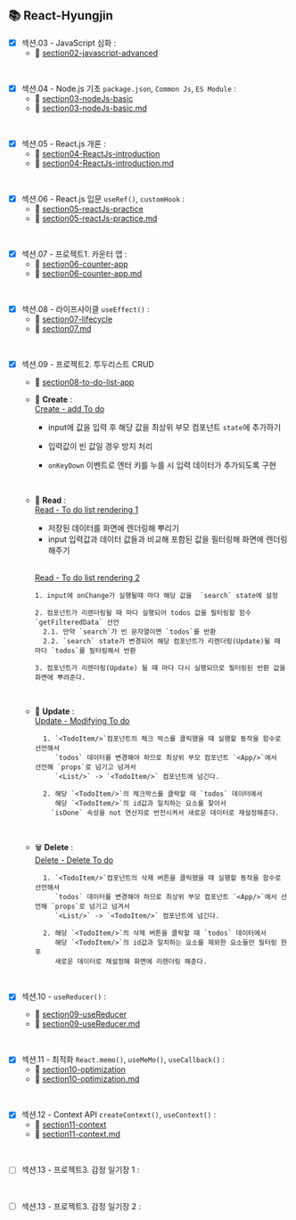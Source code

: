 ## 📚 React-Hyungjin
   
   
- [x] 섹션.03 - JavaScript 심화 :   
  - 📁 [section02-javascript-advanced](https://github.com/One-Bite-React-Study/One-Bite-React-Study/tree/hyungjin/section02-javascript-advanced/js)
  
<br>

- [x] 섹션.04 - Node.js 기초 `package.json`, `Common Js`, `ES Module` :   
  - 📁 [section03-nodeJs-basic](https://github.com/One-Bite-React-Study/One-Bite-React-Study/tree/hyungjin/section03-nodeJs-basic)   
  - 📝 [section03-nodeJs-basic.md](https://github.com/One-Bite-React-Study/One-Bite-React-Study/blob/hyungjin/section03-nodeJs-basic/section03.md)

<br>

- [x] 섹션.05 - React.js 개론 :   
  - 📁 [section04-ReactJs-introduction](https://github.com/One-Bite-React-Study/One-Bite-React-Study/tree/hyungjin/section04-ReactJs-introduction)   
  - 📝 [section04-ReactJs-introduction.md](https://github.com/One-Bite-React-Study/One-Bite-React-Study/blob/hyungjin/section04-ReactJs-introduction/section04.md)

<br>

- [x] 섹션.06 - React.js 입문 `useRef()`, `customHook` :   
  - 📁 [section05-reactJs-practice](https://github.com/One-Bite-React-Study/One-Bite-React-Study/tree/hyungjin/section05-reactJs-practice)   
  - 📝 [section05-reactJs-practice.md](https://github.com/One-Bite-React-Study/One-Bite-React-Study/blob/hyungjin/section05-reactJs-practice/section05.md)

<br>

- [x] 섹션.07 - 프로젝트1. 카운터 앱 :   
  - 📁 [section06-counter-app](https://github.com/One-Bite-React-Study/One-Bite-React-Study/tree/hyungjin/section06-counter-app)   
  - 📝 [section06-counter-app.md](https://github.com/One-Bite-React-Study/One-Bite-React-Study/blob/hyungjin/section06-counter-app/section06.md)

<br>

- [x] 섹션.08 - 라이프사이클 `useEffect()` :   
  - 📁 [section07-lifecycle](https://github.com/One-Bite-React-Study/One-Bite-React-Study/tree/hyungjin/section07-lifecycle)   
  - 📝 [section07.md](https://github.com/One-Bite-React-Study/One-Bite-React-Study/blob/hyungjin/section07-lifecycle/section07.md)

<br>

- [x] 섹션.09 - 프로젝트2. 투두리스트 CRUD   
    - 📁 [section08-to-do-list-app](https://github.com/One-Bite-React-Study/One-Bite-React-Study/tree/hyungjin/section08-to-do-list-app)   

    - 🐣 **Create** :   
    [Create - add To do](https://github.com/One-Bite-React-Study/One-Bite-React-Study/commit/bc752b7d9d11207a06623d78d966e76f131e2feb)   
      - input에 값을 입력 후 해당 값을 최상위 부모 컴포넌트 `state`에 추가하기

      - 입력값이 빈 값일 경우 방지 처리

      - `onKeyDown` 이벤트로 엔터 키를 누를 시 입력 데이터가 추가되도록 구현

    <br>

    - 👀 **Read** :   
    [Read - To do list rendering 1](https://github.com/One-Bite-React-Study/One-Bite-React-Study/commit/8ac13de728d742ff36368c9c4d0decbc85ad1d5a)   
      - 저장된 데이터를 화면에 렌더링해 뿌리기   
      - input 입력값과 데이터 값들과 비교해 포함된 값을 필터링해 화면에 렌더링 해주기           
      
      <br>

      [Read - To do list rendering 2](https://github.com/One-Bite-React-Study/One-Bite-React-Study/commit/e7045c64d8df0ab3f2e4ef8e884a59367ef78fb9)   

      ```
      1. input에 onChange가 실행될때 마다 해당 값을  `search` state에 설정

      2. 컴포넌트가 리렌더링될 때 마다 실행되어 todos 값을 필터링할 함수 `getFilteredData` 선언
        2.1. 만약 `search`가 빈 문자열이면 `todos`를 반환
        2.2. `search` state가 변경되어 해당 컴포넌트가 리렌더링(Update)될 때 마다 `todos`를 필터링해서 반환

      3. 컴포넌트가 리렌더링(Update) 될 때 마다 다시 실행되므로 필터링된 반환 값을 화면에 뿌려준다.

      ```

    <br>

    - 🔄 **Update** :   
    [Update - Modifying To do](https://github.com/One-Bite-React-Study/One-Bite-React-Study/commit/02cc31732d484eed9138209d8f9b8dbd99d3cddd)   
      
      ```
        1. `<TodoItem/>`컴포넌트의 체크 박스를 클릭했을 때 실행할 동작을 함수로 선언해서
           `todos` 데이터를 변경해야 하므로 최상위 부모 컴포넌트 `<App/>`에서   선언해 `props`로 넘기고 넘겨서
           `<List/>` -> `<TodoItem/>` 컴포넌트에 넘긴다.

        2. 해당 `<TodoItem/>`의 체크박스를 클락할 때 `todos` 데이터에서
           해당 `<TodoItem/>`의 id값과 일치하는 요소를 찾아서
          `isDone` 속성을 not 연산자로 반전시켜서 새로운 데이터로 재설정해준다.
      ```

    <br>
    
    - 🗑️ **Delete** :   
    [Delete - Delete To do](https://github.com/One-Bite-React-Study/One-Bite-React-Study/commit/bc445f00237a6a53ff5771212831324d3761414b)   

      ```
        1. `<TodoItem/>`컴포넌트의 삭제 버튼을 클릭했을 때 실행할 동작을 함수로 선언해서
           `todos` 데이터를 변경해야 하므로 최상위 부모 컴포넌트 `<App/>`에서 선언해 `props`로 넘기고 넘겨서
           `<List/>` -> `<TodoItem/>` 컴포넌트에 넘긴다.

        2. 해당 `<TodoItem/>`의 삭제 버튼을 클락할 때 `todos` 데이터에서
           해당 `<TodoItem/>`의 id값과 일치하는 요소를 제외한 요소들만 필터링 한 후
           새로운 데이터로 재설정해 화면에 리렌더링 해준다.
      ```

    <br>

- [x] 섹션.10 - `useReducer()` :   
    - 📁 [section09-useReducer](https://github.com/One-Bite-React-Study/One-Bite-React-Study/tree/hyungjin/section09-useReducer)   
     - 📝 [section09-useReducer.md](https://github.com/One-Bite-React-Study/One-Bite-React-Study/blob/hyungjin/section09-useReducer/section09.md)   

<br>

- [x] 섹션.11 - 최적화 `React.memo()`, `useMeMo()`, `useCallback()` :
    - 📁 [section10-optimization](https://github.com/One-Bite-React-Study/One-Bite-React-Study/tree/hyungjin/section10-optimization)   
    - 📝 [section10-optimization.md](https://github.com/One-Bite-React-Study/One-Bite-React-Study/blob/hyungjin/section10-optimization/section10.md)   

<br>

- [x] 섹션.12 - Context API `createContext()`, `useContext()` :
    - 📁 [section11-context](https://github.com/One-Bite-React-Study/One-Bite-React-Study/tree/hyungjin/section11-context)   
    - 📝 [section11-context.md](https://github.com/One-Bite-React-Study/One-Bite-React-Study/blob/hyungjin/section11-context/section11.md)   

<br>

- [ ] 섹션.13 - 프로젝트3. 감정 일기장 1 :

<br>

- [ ] 섹션.13 - 프로젝트3. 감정 일기장 2 :

